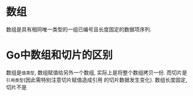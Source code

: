 # 数组

数组是具有相同唯一类型的一组已编号且长度固定的数据项序列.


# Go中数组和切片的区别

数组是`值类型`, 数组赋值给另外一个数组, 实际上是将整个数组拷贝一份. 而切片是`引用类型`(因此需特别注意切片赋值造成引用
的切片数据发生变化).
数组长度固定, 切片不是